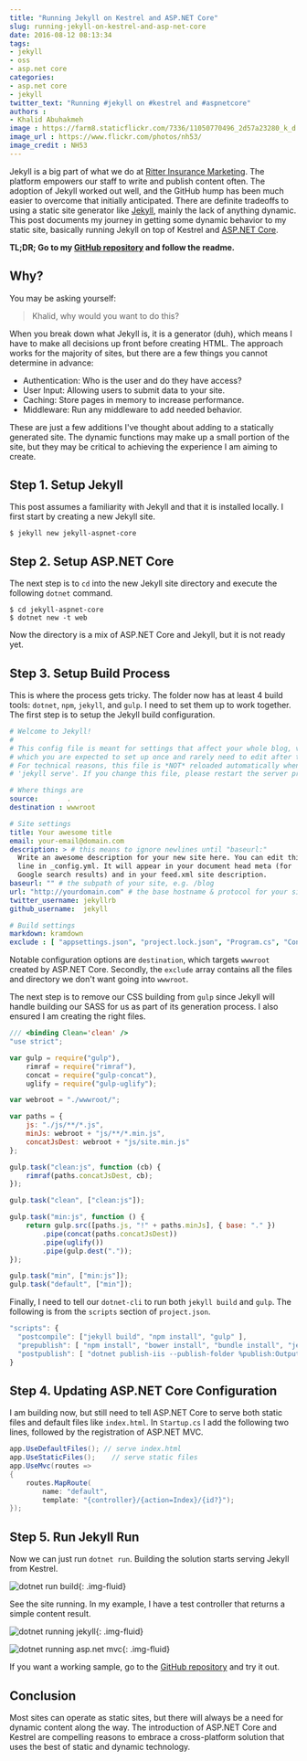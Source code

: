 ```yaml
---
title: "Running Jekyll on Kestrel and ASP.NET Core"
slug: running-jekyll-on-kestrel-and-asp-net-core
date: 2016-08-12 08:13:34
tags: 
- jekyll
- oss
- asp.net core
categories:
- asp.net core
- jekyll
twitter_text: "Running #jekyll on #kestrel and #aspnetcore"
authors : 
- Khalid Abuhakmeh
image : https://farm8.staticflickr.com/7336/11050770496_2d57a23280_k_d.jpg
image_url : https://www.flickr.com/photos/nh53/
image_credit : NH53
---
```


Jekyll is a big part of what we do at [Ritter Insurance Marketing](https://ritterim.com). The platform empowers our staff to write and publish content often. The adoption of Jekyll worked out well, and the GitHub hump has been much easier to overcome that initially anticipated. There are definite tradeoffs to using a static site generator like [Jekyll](https://jekyllrb.com), mainly the lack of anything dynamic. This post documents my journey in getting some dynamic behavior to my static site, basically running Jekyll on top of Kestrel and [ASP.NET Core](https://dot.net).

**TL;DR; Go to my [GitHub repository](https://github.com/khalidabuhakmeh/jekyll-aspnet-core) and follow the readme.**

## Why?

You may be asking yourself:

> Khalid, why would you want to do this?

When you break down what Jekyll is, it is a generator (duh), which means I have to make all decisions up front before creating HTML. The approach works for the majority of sites, but there are a few things you cannot determine in advance:

- Authentication: Who is the user and do they have access?
- User Input: Allowing users to submit data to your site.
- Caching: Store pages in memory to increase performance.
- Middleware: Run any middleware to add needed behavior.

These are just a few additions I've thought about adding to a statically generated site. The dynamic functions may make up a small portion of the site, but they may be critical to achieving the experience I am aiming to create.

## Step 1. Setup Jekyll

This post assumes a familiarity with Jekyll and that it is installed locally. I first start by creating a new Jekyll site.

```text
$ jekyll new jekyll-aspnet-core
```

## Step 2. Setup ASP.NET Core

The next step is to `cd` into the new Jekyll site directory and execute the following `dotnet` command.

```text
$ cd jekyll-aspnet-core
$ dotnet new -t web
```

Now the directory is a mix of ASP.NET Core and Jekyll, but it is not ready yet.

## Step 3. Setup Build Process

This is where the process gets tricky. The folder now has at least 4 build tools: `dotnet`, `npm`, `jekyll`, and `gulp`. I need to set them up to work together. The first step is to setup the Jekyll build configuration.

```yaml
# Welcome to Jekyll!
#
# This config file is meant for settings that affect your whole blog, values
# which you are expected to set up once and rarely need to edit after that.
# For technical reasons, this file is *NOT* reloaded automatically when you use
# 'jekyll serve'. If you change this file, please restart the server process.

# Where things are
source:       .
destination : wwwroot

# Site settings
title: Your awesome title
email: your-email@domain.com
description: > # this means to ignore newlines until "baseurl:"
  Write an awesome description for your new site here. You can edit this
  line in _config.yml. It will appear in your document head meta (for
  Google search results) and in your feed.xml site description.
baseurl: "" # the subpath of your site, e.g. /blog
url: "http://yourdomain.com" # the base hostname & protocol for your site
twitter_username: jekyllrb
github_username:  jekyll

# Build settings
markdown: kramdown
exclude : [ "appsettings.json", "project.lock.json", "Program.cs", "Controllers", "node_modules", "package.json", "Startup.cs", "web.config", "project.json", "gulpfile.js", "GEMFILE", "bower.json", ".gitignore", ".bowerrc", "Gemfile.lock" ]
```

Notable configuration options are `destination`, which targets `wwwroot` created by ASP.NET Core. Secondly, the `exclude` array contains all the files and directory we don't want going into `wwwroot`.

The next step is to remove our CSS building from `gulp` since Jekyll will handle building our SASS for us as part of its generation process. I also ensured I am creating the right files.

```js
/// <binding Clean='clean' />
"use strict";

var gulp = require("gulp"),
    rimraf = require("rimraf"),
    concat = require("gulp-concat"),    
    uglify = require("gulp-uglify");

var webroot = "./wwwroot/";

var paths = {
    js: "./js/**/*.js",
    minJs: webroot + "js/**/*.min.js",    
    concatJsDest: webroot + "js/site.min.js"
};

gulp.task("clean:js", function (cb) {
    rimraf(paths.concatJsDest, cb);
});

gulp.task("clean", ["clean:js"]);

gulp.task("min:js", function () {
    return gulp.src([paths.js, "!" + paths.minJs], { base: "." })
        .pipe(concat(paths.concatJsDest))
        .pipe(uglify())
        .pipe(gulp.dest("."));
});

gulp.task("min", ["min:js"]);
gulp.task("default", ["min"]);
```

Finally, I need to tell our `dotnet-cli` to run both `jekyll build` and `gulp`. The following is from the `scripts` section of `project.json`.

```js
"scripts": {    
  "postcompile": ["jekyll build", "npm install", "gulp" ],
  "prepublish": [ "npm install", "bower install", "bundle install", "jekyll build", "gulp clean", "gulp min" ],
  "postpublish": [ "dotnet publish-iis --publish-folder %publish:OutputPath% --framework %publish:FullTargetFramework%" ]
}
```

## Step 4. Updating ASP.NET Core Configuration

I am building now, but still need to tell ASP.NET Core to serve both static files and default files like `index.html`.  In `Startup.cs` I add the following two lines, followed by the registration of ASP.NET MVC.

```csharp
app.UseDefaultFiles(); // serve index.html
app.UseStaticFiles();    // serve static files
app.UseMvc(routes =>
{
    routes.MapRoute(
        name: "default",
        template: "{controller}/{action=Index}/{id?}");
});
```

## Step 5. Run Jekyll Run

Now we can just run `dotnet run`. Building the solution starts serving Jekyll from Kestrel.

![dotnet run build](/images/jekyll-dotnet-run-build.png){: .img-fluid}

See the site running. In my example, I have a test controller that returns a simple content result.

![dotnet running jekyll](/images/jekyll-dotnet-running.png){: .img-fluid}

![dotnet running asp.net mvc](/images/jekyll-dotnet-running-mvc.png){: .img-fluid}

If you want a working sample, go to the [GitHub repository](https://github.com/khalidabuhakmeh/jekyll-aspnet-core) and try it out.

## Conclusion

Most sites can operate as static sites, but there will always be a need for dynamic content along the way. The introduction of ASP.NET Core and Kestrel are compelling reasons to embrace a cross-platform solution that uses the best of static and dynamic technology.